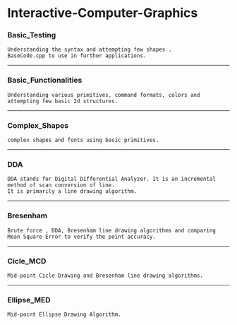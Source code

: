 # Interactive-Computer-Graphics

### Basic_Testing
    Understanding the syntax and attempting few shapes . 
    BaseCode.cpp to use in further applications.
    
<hr>

### Basic_Functionalities
    Understanding various primitives, command formats, colors and attempting few basic 2d structures.

<hr>

### Complex_Shapes
    complex shapes and fonts using basic primitives. 

<hr>

### DDA
    DDA stands for Digital Differential Analyzer. It is an incremental method of scan conversion of line. 
    It is primarily a line drawing algorithm.
    
<hr>

### Bresenham
    Brute force , DDA, Bresenham line drawing algorithms and comparing Mean Square Error to verify the point accuracy.

<hr>

### Cicle_MCD
    Mid-point Cicle Drawing and Bresenham line drawing algorithms.
    
<hr>

### Ellipse_MED
    Mid-point Ellipse Drawing Algorithm.
